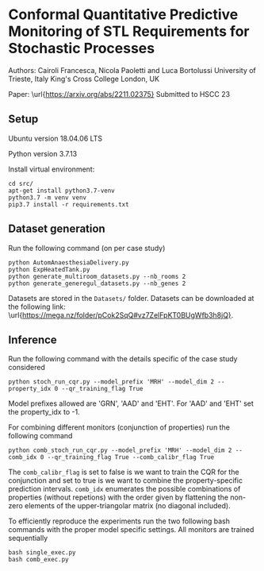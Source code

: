 # Conformal Quantitative Predictive Monitoring of STL Requirements for Stochastic Processes

Authors: Cairoli Francesca, Nicola Paoletti and Luca Bortolussi
University of Trieste, Italy
King's Cross College London, UK

Paper: \url{https://arxiv.org/abs/2211.02375}
Submitted to HSCC 23

## Setup

Ubuntu version 18.04.06 LTS

Python version 3.7.13

Install virtual environment:
```
cd src/
apt-get install python3.7-venv
python3.7 -m venv venv
pip3.7 install -r requirements.txt
```

## Dataset generation

Run the following command (on per case study)
```
python AutomAnaesthesiaDelivery.py 
python ExpHeatedTank.py
python generate_multiroom_datasets.py --nb_rooms 2
python generate_generegul_datasets.py --nb_genes 2
```

Datasets are stored in the `Datasets/` folder. Datasets can be downloaded at the following link: \url{https://mega.nz/folder/pCok2SqQ#vz7ZelFpKT0BUgWfb3h8jQ}.

## Inference


Run the following command with the details specific of the case study considered
```
python stoch_run_cqr.py --model_prefix 'MRH' --model_dim 2 --property_idx 0 --qr_training_flag True
```
Model prefixes allowed are 'GRN', 'AAD' and 'EHT'. For 'AAD' and 'EHT' set the property_idx to -1.

For combining different monitors (conjunction of properties) run the following command
```
python comb_stoch_run_cqr.py --model_prefix 'MRH' --model_dim 2 --comb_idx 0 --qr_training_flag True --comb_calibr_flag True
```

The `comb_calibr_flag` is set to false is we want to train the CQR for the conjunction and set to true is we want to combine the property-specific prediction intervals.  `comb_idx` enumerates the possible combinations of properties (without repetions) with the order given by flattening the non-zero elements of the upper-triangolar matrix (no diagonal included).

To efficiently reproduce the experiments run the two following bash commands with the proper model specific settings. All monitors are trained sequentially

```
bash single_exec.py
bash comb_exec.py
```
